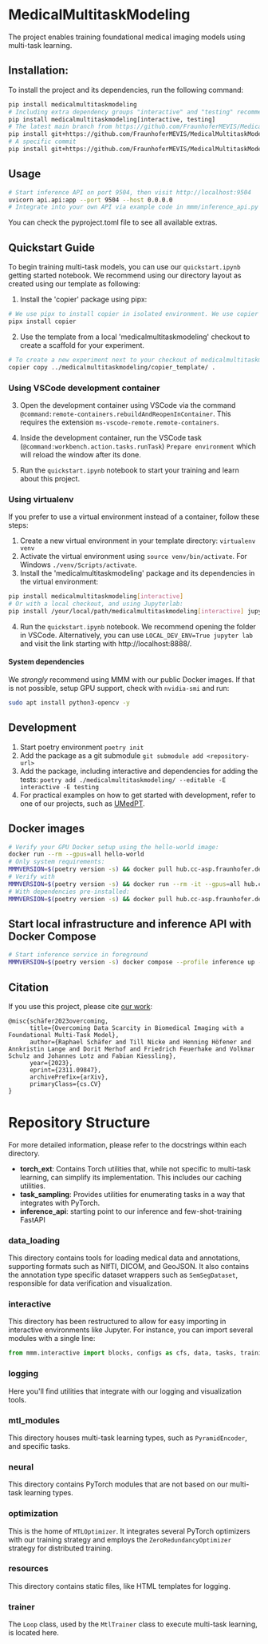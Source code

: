 # MedicalMultitaskModeling

The project enables training foundational medical imaging models using multi-task learning.

## Installation:

To install the project and its dependencies, run the following command: 

```bash
pip install medicalmultitaskmodeling
# Including extra dependency groups "interactive" and "testing" recommended for development:
pip install medicalmultitaskmodeling[interactive, testing]
# The latest main branch from https://github.com/FraunhoferMEVIS/MedicalMultitaskModeling
pip install git+https://github.com/FraunhoferMEVIS/MedicalMultitaskModeling.git
# A specific commit
pip install git+https://github.com/FraunhoferMEVIS/MedicalMultitaskModeling.git@<commit-hash>
```

## Usage

```bash
# Start inference API on port 9504, then visit http://localhost:9504
uvicorn api.api:app --port 9504 --host 0.0.0.0
# Integrate into your own API via example code in mmm/inference_api.py
```

You can check the pyproject.toml file to see all available extras.

## Quickstart Guide

To begin training multi-task models, you can use our `quickstart.ipynb` getting started notebook.
We recommend using our directory layout as created using our template as following:

1. Install the 'copier' package using pipx:

```bash
# We use pipx to install copier in isolated environment. We use copier to scaffold the code for an experiment. By the time of writing, we used copier version 9.2.0
pipx install copier
```

2. Use the template from a local 'medicalmultitaskmodeling' checkout to create a scaffold for your experiment.

```bash
# To create a new experiment next to your checkout of medicalmultitaskmodeling
copier copy ../medicalmultitaskmodeling/copier_template/ .
```

### Using VSCode development container

3. Open the development container using VSCode via the command `@command:remote-containers.rebuildAndReopenInContainer`. This requires the extension `ms-vscode-remote.remote-containers`.

4. Inside the development container, run the VSCode task (`@command:workbench.action.tasks.runTask`) `Prepare environment` which will reload the window after its done.

5. Run the `quickstart.ipynb` notebook to start your training and learn about this project.

### Using virtualenv

If you prefer to use a virtual environment instead of a container, follow these steps:

1. Create a new virtual environment in your template directory: `virtualenv venv`
1. Activate the virtual environment using `source venv/bin/activate`. For Windows `./venv/Scripts/activate`.
1. Install the 'medicalmultitaskmodeling' package and its dependencies in the virtual environment:

```bash
pip install medicalmultitaskmodeling[interactive]
# Or with a local checkout, and using Jupyterlab:
pip install /your/local/path/medicalmultitaskmodeling[interactive] jupyterlab
```

4. Run the `quickstart.ipynb` notebook. We recommend opening the folder in VSCode. Alternatively, you can use `LOCAL_DEV_ENV=True jupyter lab` and visit the link starting with http://localhost:8888/.

#### System dependencies

We *strongly* recommend using MMM with our public Docker images.
If that is not possible, setup GPU support, check with `nvidia-smi` and run:

```bash
sudo apt install python3-opencv -y
```

## Development

1. Start poetry environment `poetry init`
1. Add the package as a git submodule `git submodule add <repository-url>`
1. Add the package, including interactive and dependencies for adding the tests: `poetry add ./medicalmultitaskmodeling/ --editable -E interactive -E testing`
1. For practical examples on how to get started with development, refer to one of our projects, such as [UMedPT](https://github.com/FraunhoferMEVIS/UMedPT).

## Docker images

```bash
# Verify your GPU Docker setup using the hello-world image:
docker run --rm --gpus=all hello-world
# Only system requirements:
MMMVERSION=$(poetry version -s) && docker pull hub.cc-asp.fraunhofer.de/medicalmultitaskmodeling/mmm-base:$MMMVERSION
# Verify with
MMMVERSION=$(poetry version -s) && docker run --rm -it --gpus=all hub.cc-asp.fraunhofer.de/medicalmultitaskmodeling/mmm-base:$MMMVERSION nvidia-smi
# With dependencies pre-installed:
MMMVERSION=$(poetry version -s) && docker pull hub.cc-asp.fraunhofer.de/medicalmultitaskmodeling/mmm-stack:$MMMVERSION
```

## Start local infrastructure and inference API with Docker Compose

```bash
# Start inference service in foreground
MMMVERSION=$(poetry version -s) docker compose --profile inference up --build --remove-orphans -d
```

## Citation

If you use this project, please cite [our work](https://doi.org/10.48550/arXiv.2311.09847):

```
@misc{schäfer2023overcoming,
      title={Overcoming Data Scarcity in Biomedical Imaging with a Foundational Multi-Task Model}, 
      author={Raphael Schäfer and Till Nicke and Henning Höfener and Annkristin Lange and Dorit Merhof and Friedrich Feuerhake and Volkmar Schulz and Johannes Lotz and Fabian Kiessling},
      year={2023},
      eprint={2311.09847},
      archivePrefix={arXiv},
      primaryClass={cs.CV}
}
```

# Repository Structure

For more detailed information, please refer to the docstrings within each directory.

- **torch_ext**: Contains Torch utilities that, while not specific to multi-task learning, can simplify its implementation. This includes our caching utilities.
- **task_sampling**: Provides utilities for enumerating tasks in a way that integrates with PyTorch.
- **inference_api**: starting point to our inference and few-shot-training FastAPI

### data_loading 

This directory contains tools for loading medical data and annotations, supporting formats such as NIfTI, DICOM, and GeoJSON.
It also contains the annotation type specific dataset wrappers such as `SemSegDataset`, responsible for data verification and visualization.

### interactive

This directory has been restructured to allow for easy importing in interactive environments like Jupyter. For instance, you can import several modules with a single line:

```python
from mmm.interactive import blocks, configs as cfs, data, tasks, training, pipes
```

### logging 

Here you'll find utilities that integrate with our logging and visualization tools.

### mtl_modules 

This directory houses multi-task learning types, such as `PyramidEncoder`, and specific tasks.

### neural 

This directory contains PyTorch modules that are not based on our multi-task learning types.

### optimization

This is the home of `MTLOptimizer`. It integrates several PyTorch optimizers with our training strategy and employs the `ZeroRedundancyOptimizer` strategy for distributed training.

### resources

This directory contains static files, like HTML templates for logging.

### trainer

The `Loop` class, used by the `MtlTrainer` class to execute multi-task learning, is located here.
